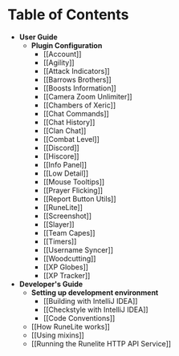 # Table of Contents
* **User Guide**
  * **Plugin Configuration**
    * [[Account]]
    * [[Agility]]
    * [[Attack Indicators]]
    * [[Barrows Brothers]]
    * [[Boosts Information]]
    * [[Camera Zoom Unlimiter]]
    * [[Chambers of Xeric]]
    * [[Chat Commands]]
    * [[Chat History]]
    * [[Clan Chat]]
    * [[Combat Level]]
    * [[Discord]]
    * [[Hiscore]]
    * [[Info Panel]]
    * [[Low Detail]]
    * [[Mouse Tooltips]]
    * [[Prayer Flicking]]
    * [[Report Button Utils]]
    * [[RuneLite]]
    * [[Screenshot]]
    * [[Slayer]]
    * [[Team Capes]]
    * [[Timers]]
    * [[Username Syncer]]
    * [[Woodcutting]]
    * [[XP Globes]]
    * [[XP Tracker]]
* **Developer's Guide**
  * **Setting up development environment**
    * [[Building with IntelliJ IDEA]]
    * [[Checkstyle with IntelliJ IDEA]]
    * [[Code Conventions]]
  * [[How RuneLite works]]
  * [[Using mixins]]
  * [[Running the Runelite HTTP API Service]]